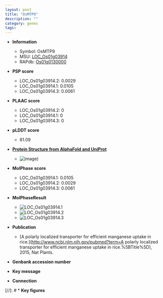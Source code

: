 ```yaml
---
layout: post
title: "OsMTP9"
description: ""
category: genes
tags: 
---
```


* **Information**  
    + Symbol: OsMTP9  
    + MSU: [LOC_Os01g03914](http://rice.plantbiology.msu.edu/cgi-bin/ORF_infopage.cgi?orf=LOC_Os01g03914)  
    + RAPdb: [Os01g0130000](http://rapdb.dna.affrc.go.jp/viewer/gbrowse_details/irgsp1?name=Os01g0130000)  

* **PSP score**  
    + LOC_Os01g03914.2: 0.0029 
    + LOC_Os01g03914.1: 0.0105 
    + LOC_Os01g03914.3: 0.0061 

* **PLAAC score**  
    + LOC_Os01g03914.2: 0 
    + LOC_Os01g03914.1: 0 
    + LOC_Os01g03914.3: 0 

* **pLDDT score**
    + 81.09

* **[Protein Structure from AlphaFold and UniProt](https://www.uniprot.org/uniprotkb/Q9LDU0/entry#structure)**
    + ![image](https://ricepsp.github.io/images/Q9/AF-Q9LDU0-F1.png))

* **MolPhase score**
    + LOC_Os01g03914.1: 0.0105
    + LOC_Os01g03914.2: 0.0029
    + LOC_Os01g03914.3: 0.0061

* **MolPhaseResult**
    + ![LOC_Os01g03914.1](https://ricepsp.github.io/pictures/LOC_Os01g/LOC_Os01g03914.1.png)
    + ![LOC_Os01g03914.2](https://ricepsp.github.io/pictures/LOC_Os01g/LOC_Os01g03914.2.png)
    + ![LOC_Os01g03914.3](https://ricepsp.github.io/pictures/LOC_Os01g/LOC_Os01g03914.3.png)

* **Publication**  
    + [A polarly localized transporter for efficient manganese uptake in rice.](http://www.ncbi.nlm.nih.gov/pubmed?term=A polarly localized transporter for efficient manganese uptake in rice.%5BTitle%5D), 2015, Nat Plants.

* **Genbank accession number**  

* **Key message**  

* **Connection**  

[//]: # * **Key figures**  


